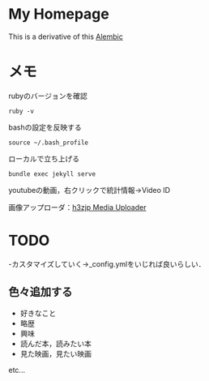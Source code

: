 # My Homepage

<!-- markdownlint-disable-next-line -->
This is a derivative of this [Alembic](https://github.com/daviddarnes/alembic)
  <!-- markdownlint-disable-next-line -->


# メモ
rubyのバージョンを確認
```shell
ruby -v
```

bashの設定を反映する
```shell
source ~/.bash_profile
```

ローカルで立ち上げる
```shell
bundle exec jekyll serve
```

youtubeの動画，右クリックで統計情報→Video ID

画像アップローダ：[h3zjp Media Uploader](https://ul.h3z.jp/)

# TODO
-カスタマイズしていく→_config.ymlをいじれば良いらしい．

## 色々追加する
- 好きなこと
- 略歴
- 興味
- 読んだ本，読みたい本
- 見た映画，見たい映画

etc...


